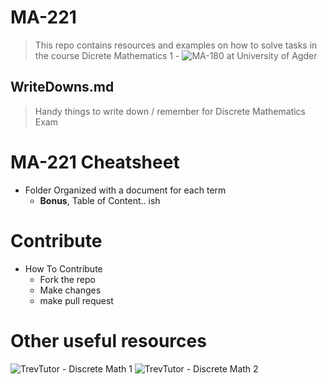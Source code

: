 # MA-221
> This repo contains resources and examples on how to solve tasks in the course Dicrete Mathematics 1 - ![MA-180](https://www.uia.no/studieplaner/topic/MA-180-G) at University of Agder

## WriteDowns.md
> Handy things to write down / remember for Discrete Mathematics Exam
    
# MA-221 Cheatsheet
* Folder Organized with a document for each term
	* **Bonus**, Table of Content.. ish	

# Contribute
* How To Contribute
    * Fork the repo
    * Make changes
    * make pull request
	
# Other useful resources
![TrevTutor - Discrete Math 1](https://www.youtube.com/watch?v=tyDKR4FG3Yw&list=PLDDGPdw7e6Ag1EIznZ-m-qXu4XX3A0cIz)
![TrevTutor - Discrete Math 2](https://www.youtube.com/watch?v=DBugSTeX1zw&list=PLDDGPdw7e6Aj0amDsYInT_8p6xTSTGEi2)
